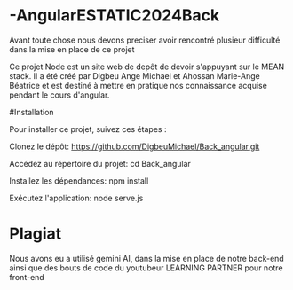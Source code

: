 # -AngularESTATIC2024Back

Avant toute chose nous devons preciser avoir rencontré plusieur difficulté dans la mise en place de ce projet

Ce projet Node est un site web de depôt de devoir s'appuyant sur le MEAN stack. Il a été créé par Digbeu Ange Michael et Ahossan Marie-Ange Béatrice et est destiné à mettre en pratique nos connaissance acquise pendant le cours d'angular.

#Installation

Pour installer ce projet, suivez ces étapes :

Clonez le dépôt:
https://github.com/DigbeuMichael/Back_angular.git

Accédez au répertoire du projet:
cd Back_angular

Installez les dépendances:
npm install

Exécutez l'application:
node serve.js

# Plagiat

Nous avons eu a utilisé gemini AI, dans la mise en place de notre back-end ainsi que des bouts de code du youtubeur 
LEARNING PARTNER pour notre front-end
